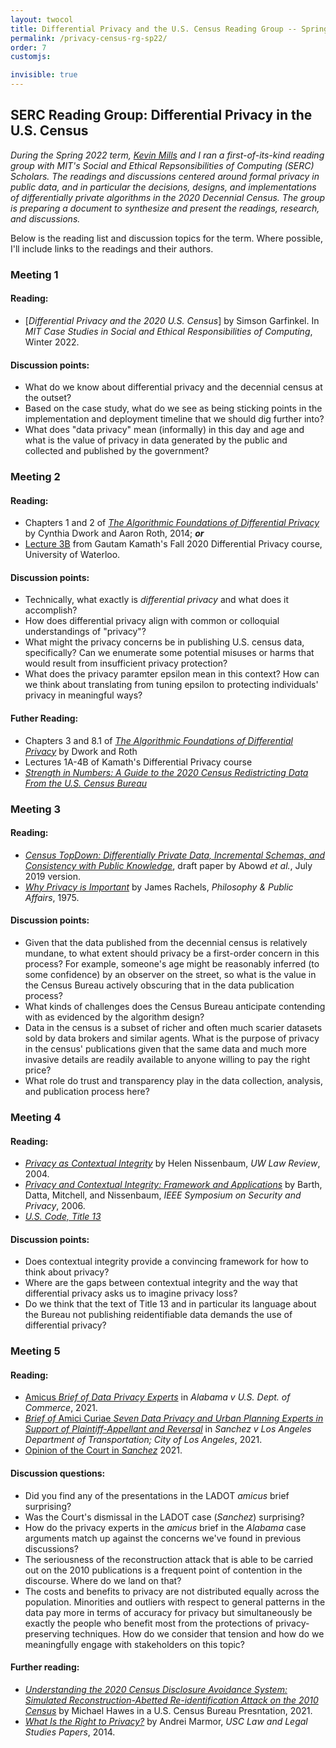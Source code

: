 ```yaml
---
layout: twocol
title: Differential Privacy and the U.S. Census Reading Group -- Spring 2022
permalink: /privacy-census-rg-sp22/
order: 7
customjs: 

invisible: true
---
```



<style>

</style>



## SERC Reading Group: Differential Privacy in the U.S. Census



*During the Spring 2022 term, [Kevin Mills]() and I ran a first-of-its-kind reading group with MIT's Social and Ethical Repsonsibilities of Computing (SERC) Scholars.  The readings and discussions centered around formal privacy in public data, and in particular the decisions, designs, and implementations of differentially private algorithms in the 2020 Decennial Census. The group is preparing a document to synthesize and present the readings, research, and discussions.*

Below is the reading list and discussion topics for the term. Where possible, I'll include links to the readings and their authors. 


### Meeting 1

#### Reading:
- [*Differential Privacy and the 2020 U.S. Census*] by Simson Garfinkel. In *MIT Case Studies in Social and Ethical Responsibilities of Computing*, Winter 2022.

#### Discussion points:
- What do we know about differential privacy and the decennial census at the outset?
- Based on the case study, what do we see as being sticking points in the implementation and deployment timeline that we should dig further into?
- What does "data privacy" mean (informally) in this day and age and what is the value of privacy in data generated by the public and collected and published by the government?


### Meeting 2  

#### Reading:
- Chapters 1 and 2 of [*The Algorithmic Foundations of Differential Privacy*]() by Cynthia Dwork and Aaron Roth, 2014; _**or**_
- [Lecture 3B]() from Gautam Kamath's Fall 2020 Differential Privacy course, University of Waterloo.

#### Discussion points:
- Technically, what exactly is *differential privacy* and what does it accomplish?
- How does differential privacy align with common or colloquial understandings of "privacy"?
- What might the privacy concerns be in publishing U.S. census data, specifically? Can we enumerate some potential misuses or harms that would result from insufficient privacy protection?
- What does the privacy paramter epsilon mean in this context? How can we think about translating from tuning epsilon to protecting individuals' privacy in meaningful ways?

#### Futher Reading:
- Chapters 3 and 8.1 of [*The Algorithmic Foundations of Differential Privacy*]() by Dwork and Roth
- Lectures 1A-4B of Kamath's Differential Privacy course
- [*Strength in Numbers: A Guide to the 2020 Census Redistricting Data From the U.S. Census Bureau*](https://www2.census.gov/library/publications/decennial/2020/2020-census-strength-in-numbers.pdf)


### Meeting 3  

#### Reading:
- [*Census TopDown: Differentially Private Data, Incremental Schemas, and Consistency with Public Knowledge*](https://systems.cs.columbia.edu/private-systems-class/papers/Abowd2019Census.pdf), draft paper by Abowd *et al.*, July 2019 version.
- [*Why Privacy is Important*]() by James Rachels, *Philosophy & Public Affairs*, 1975.

#### Discussion points:
- Given that the data published from the decennial census is relatively mundane, to what extent should privacy be a first-order concern in this process? For example, someone's age might be reasonably inferred (to some confidence) by an observer on the street, so what is the value in the Census Bureau actively obscuring that in the data publication process?
- What kinds of challenges does the Census Bureau anticipate contending with as evidenced by the algorithm design?
- Data in the census is a subset of richer and often much scarier datasets sold by data brokers and similar agents. What is the purpose of privacy in the census' publications given that the same data and much more invasive details are readily available to anyone willing to pay the right price?
- What role do trust and transparency play in the data collection, analysis, and publication process here?

### Meeting 4

#### Reading:
- [*Privacy as Contextual Integrity*]() by Helen Nissenbaum, *UW Law Review*, 2004.
- [*Privacy and Contextual Integrity: Framework and Applications*]() by Barth, Datta, Mitchell, and Nissenbaum, *IEEE Symposium on Security and Privacy*, 2006.
- [*U.S. Code, Title 13*]()

#### Discussion points: 
- Does contextual integrity provide a convincing framework for how to think about privacy?
- Where are the gaps between contextual integrity and the way that differential privacy asks us to imagine privacy loss?
- Do we think that the text of Title 13 and in particular its language about the Bureau not publishing reidentifiable data demands the use of differential privacy?

### Meeting 5

#### Reading:
- [Amicus *Brief of Data Privacy Experts*]() in *Alabama v U.S. Dept. of Commerce*, 2021.
- [*Brief of* Amici Curiae *Seven Data Privacy and Urban Planning Experts in Support of Plaintiff-Appellant and Reversal*]() in *Sanchez v Los Angeles Department of Transportation; City of Los Angeles*, 2021.
- [Opinion of the Court in *Sanchez*]() 2021.


#### Discussion questions:
- Did you find any of the presentations in the LADOT *amicus* brief surprising? 
- Was the Court's dismissal in the LADOT case (*Sanchez*) surprising?
- How do the privacy experts in the *amicus* brief in the *Alabama* case arguments match up against the concerns we've found in previous discussions?  
- The seriousness of the reconstruction attack that is able to be carried out on the 2010 publications is a frequent point of contention in the discourse. Where do we land on that?
- The costs and benefits to privacy are not distributed equally across the population. Minorities and outliers with respect to general patterns in the data pay more in terms of accuracy for privacy but simultaneously be exactly the people who benefit most from the protections of privacy-preserving techniques. How do we consider that tension and how do we meaningfully engage with stakeholders on this topic?



#### Further reading:
- [*Understanding the 2020 Census Disclosure Avoidance System: Simulated Reconstruction-Abetted Re-identification Attack on the 2010 Census*]() by Michael Hawes in a U.S. Census Bureau Presntation, 2021.
- [*What Is the Right to Privacy?*](https://papers.ssrn.com/sol3/papers.cfm?abstract_id=2422380) by Andrei Marmor, *USC Law and Legal Studies Papers*, 2014.